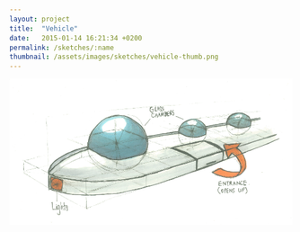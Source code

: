 ```yaml
---
layout: project
title:  "Vehicle"
date:   2015-01-14 16:21:34 +0200
permalink: /sketches/:name
thumbnail: /assets/images/sketches/vehicle-thumb.png
---
```


<img src="/assets/images/sketches/vehicle.png" alt="Vehicle Sketch" title="Vehicle Sketch" width="1000px" />

